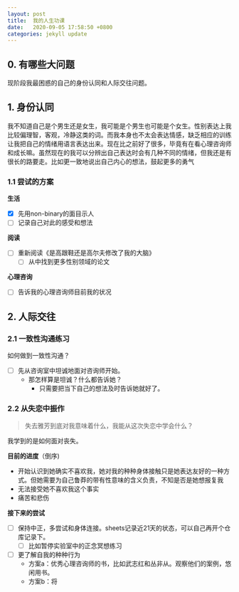```yaml
---
layout: post
title:  我的人生功课
date:   2020-09-05 17:58:50 +0800
categories: jekyll update
---
```


## 0. 有哪些大问题
现阶段我最困惑的自己的身份认同和人际交往问题。

## 1. 身份认同
我不知道自己是个男生还是女生，我可能是个男生也可能是个女生。性别表达上我比较偏理智，客观，冷静这类的词。而我本身也不太会表达情感，缺乏相应的训练让我把自己的情绪用语言表达出来。现在比之前好了很多，毕竟有在看心理咨询师和成长嘛。虽然现在的我可以分辨出自己表达时会有几种不同的情绪，但我还是有很长的路要走。比如更一致地说出自己内心的想法，鼓起更多的勇气

### 1.1 尝试的方案
**生活**
- [x] 先用non-binary的面目示人
- [ ] 记录自己对此的感受和想法

**阅读**
- [ ] 重新阅读《是高跟鞋还是高尔夫修改了我的大脑》
  - [ ] 从中找到更多性别领域的论文

**心理咨询**
- [ ] 告诉我的心理咨询师目前我的状况
  

## 2. 人际交往

### 2.1 一致性沟通练习
如何做到一致性沟通？
- [ ] 先从咨询室中坦诚地面对咨询师开始。
  - 那怎样算是坦诚？什么都告诉她？
    - 只需要把当下自己的想法及时告诉她就好了。


### 2.2 从失恋中振作
> 失去雅芳到底对我意味着什么，我能从这次失恋中学会什么？

我学到的是如何面对丧失。

**目前的进度**（倒序)
- 开始认识到她确实不喜欢我，她对我的种种身体接触只是她表达友好的一种方式。但她需要为自己鲁莽的带有性意味的含义负责，不知是否是她想报复我
- 无法接受她不喜欢我这个事实
- 痛苦和悲伤

**接下来的尝试**
- [ ] 保持中正，多尝试和身体连接。sheets记录近21天的状态，可以自己再开个仓库记录下。
  - [ ] 比如暂停实验室中的正念冥想练习
- [ ] 更了解自我的种种行为
  - 方案a：优秀心理咨询师的书，比如武志红和丛非从。观察他们的案例，悠闲用书。
  - 方案b：将